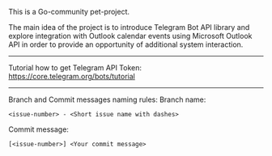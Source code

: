 This is a Go-community pet-project. 

The main idea of the project is to introduce Telegram Bot API library and explore integration with Outlook calendar events using Microsoft Outlook API in order to provide an opportunity of additional system interaction.

---

Tutorial how to get Telegram API Token: https://core.telegram.org/bots/tutorial

---

Branch and Commit messages naming rules:
Branch name:
```
<issue-number> - <Short issue name with dashes>
```
Commit message:
```
[<issue-number>] <Your commit message>
```
